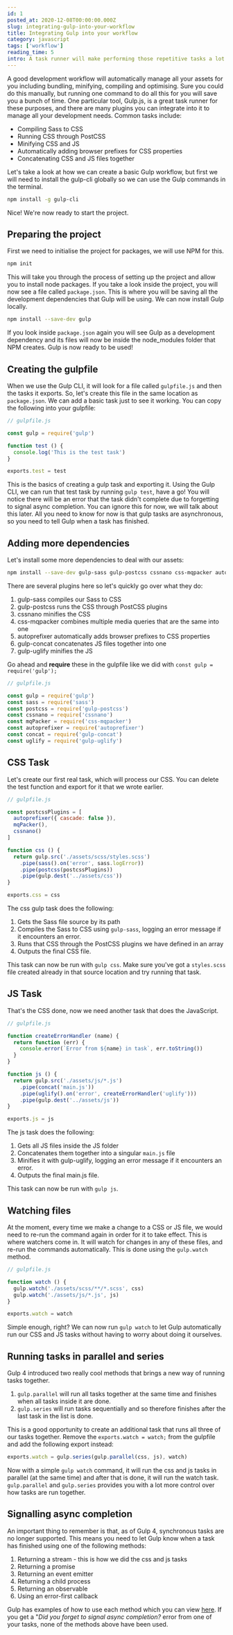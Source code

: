 ```yaml
---
id: 1
posted_at: 2020-12-08T00:00:00.000Z
slug: integrating-gulp-into-your-workflow
title: Integrating Gulp into your workflow
category: javascript
tags: ['workflow']
reading_time: 5
intro: A task runner will make performing those repetitive tasks a lot more efficient and lets you worry about the actual development.
---
```


A good development workflow will automatically manage all your assets for you including bundling, minifying, compiling and optimising. Sure you could do this manually, but running one command to do all this for you will save you a bunch of time. One particular tool, Gulp.js, is a great task runner for these purposes, and there are many plugins you can integrate into it to manage all your development needs. Common tasks include:

- Compiling Sass to CSS
- Running CSS through PostCSS
- Minifying CSS and JS
- Automatically adding browser prefixes for CSS properties
- Concatenating CSS and JS files together

Let's take a look at how we can create a basic Gulp workflow, but first we will need to install the gulp-cli globally so we can use the Gulp commands in the terminal.

```bash
npm install -g gulp-cli
```

Nice! We're now ready to start the project.

## Preparing the project

First we need to initialise the project for packages, we will use NPM for this.

```bash
npm init
```

This will take you through the process of setting up the project and allow you to install node packages. If you take a look inside the project, you will now see a file called `package.json`. This is where you will be saving all the development dependencies that Gulp will be using. We can now install Gulp locally.

```bash
npm install --save-dev gulp
```

If you look inside `package.json` again you will see Gulp as a development dependency and its files will now be inside the node_modules folder that NPM creates. Gulp is now ready to be used!

## Creating the gulpfile

When we use the Gulp CLI, it will look for a file called `gulpfile.js` and then the tasks it exports. So, let's create this file in the same location as `package.json`. We can add a basic task just to see it working. You can copy the following into your gulpfile:

```js
// gulpfile.js

const gulp = require('gulp')

function test () {
  console.log('This is the test task')
}

exports.test = test
```

This is the basics of creating a gulp task and exporting it. Using the Gulp CLI, we can run that test task by running `gulp test`, have a go! You will notice there will be an error that the task didn't complete due to forgetting to signal async completion. You can ignore this for now, we will talk about this later. All you need to know for now is that gulp tasks are asynchronous, so you need to tell Gulp when a task has finished.

## Adding more dependencies

Let's install some more dependencies to deal with our assets:

```bash
npm install --save-dev gulp-sass gulp-postcss cssnano css-mqpacker autoprefixer gulp-concat gulp-uglify
```

There are several plugins here so let's quickly go over what they do:

1. gulp-sass compiles our Sass to CSS
2. gulp-postcss runs the CSS through PostCSS plugins
3. cssnano minifies the CSS
4. css-mqpacker combines multiple media queries that are the same into one
5. autoprefixer automatically adds browser prefixes to CSS properties
6. gulp-concat concatenates JS files together into one
7. gulp-uglify minifies the JS

Go ahead and **require** these in the gulpfile like we did with `const gulp = require('gulp');`

```js
// gulpfile.js

const gulp = require('gulp')
const sass = require('sass')
const postcss = require('gulp-postcss')
const cssnano = require('cssnano')
const mqPacker = require('css-mqpacker')
const autoprefixer = require('autoprefixer')
const concat = require('gulp-concat')
const uglify = require('gulp-uglify')
```

## CSS Task

Let's create our first real task, which will process our CSS. You can delete the test function and export for it that we wrote earlier.

```js
// gulpfile.js

const postcssPlugins = [
  autoprefixer({ cascade: false }),
  mqPacker(),
  cssnano()
]

function css () {
  return gulp.src('./assets/scss/styles.scss')
    .pipe(sass().on('error', sass.logError))
    .pipe(postcss(postcssPlugins))
    .pipe(gulp.dest('../assets/css'))
}

exports.css = css
```

The css gulp task does the following:

1. Gets the Sass file source by its path
2. Compiles the Sass to CSS using `gulp-sass`, logging an error message if it encounters an error.
3. Runs that CSS through the PostCSS plugins we have defined in an array
4. Outputs the final CSS file.

This task can now be run with `gulp css`. Make sure you've got a `styles.scss` file created already in that source location and try running that task.

## JS Task

That's the CSS done, now we need another task that does the JavaScript.

```js
// gulpfile.js

function createErrorHandler (name) {
  return function (err) {
    console.error(`Error from ${name} in task`, err.toString())
  }
}

function js () {
  return gulp.src('./assets/js/*.js')
    .pipe(concat('main.js'))
    .pipe(uglify().on('error', createErrorHandler('uglify')))
    .pipe(gulp.dest('../assets/js'))
}

exports.js = js
```

The js task does the following:

1. Gets all JS files inside the JS folder
2. Concatenates them together into a singular `main.js` file
3. Minifies it with gulp-uglify, logging an error message if it encounters an error.
4. Outputs the final main.js file.

This task can now be run with `gulp js`.

## Watching files

At the moment, every time we make a change to a CSS or JS file, we would need to re-run the command again in order for it to take effect. This is where watchers come in. It will watch for changes in any of these files, and re-run the commands automatically. This is done using the `gulp.watch` method.

```js
// gulpfile.js

function watch () {
  gulp.watch('./assets/scss/**/*.scss', css)
  gulp.watch('./assets/js/*.js', js)
}

exports.watch = watch
```

Simple enough, right? We can now run `gulp watch` to let Gulp automatically run our CSS and JS tasks without having to worry about doing it ourselves.

## Running tasks in parallel and series

Gulp 4 introduced two really cool methods that brings a new way of running tasks together.

1. `gulp.parallel` will run all tasks together at the same time and finishes when all tasks inside it are done.
2. `gulp.series` will run tasks sequentially and so therefore finishes after the last task in the list is done.

This is a good opportunity to create an additional task that runs all three of our tasks together. Remove the `exports.watch = watch;` from the gulpfile and add the following export instead:

```js
exports.watch = gulp.series(gulp.parallel(css, js), watch)
```

Now with a simple `gulp watch` command, it will run the css and js tasks in parallel (at the same time) and after that is done, it will run the watch task. `gulp.parallel` and `gulp.series` provides you with a lot more control over how tasks are run together.

## Signalling async completion

An important thing to remember is that, as of Gulp 4, synchronous tasks are no longer supported. This means you need to let Gulp know when a task has finished using one of the following methods:

1. Returning a stream - this is how we did the css and js tasks
2. Returning a promise
3. Returning an event emitter
4. Returning a child process
5. Returning an observable
6. Using an error-first callback

Gulp has examples of how to use each method which you can view [here](https://gulpjs.com/docs/en/getting-started/async-completion). If you get a "*Did you forget to signal async completion?* error from one of your tasks, none of the methods above have been used.
